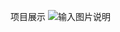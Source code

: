 项目展示
![输入图片说明](https://images.gitee.com/uploads/images/2020/1215/210501_c23efd83_8167996.png "屏幕截图.png")